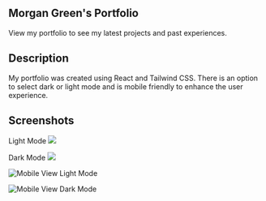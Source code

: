 ## Morgan Green's Portfolio

View my portfolio to see my latest projects and past experiences.

## Description
My portfolio was created using React and Tailwind CSS. There is an option to select dark or light mode and is mobile friendly to enhance the user experience.

## Screenshots

Light Mode
![](../portfolio/src/assets/mainpagelightmode.png)

Dark Mode
![](../portfolio/src/assets/mainpagedarkmode.png)

![Mobile View Light Mode](../../../Desktop/Screen%20Shot%202023-01-12%20at%2011.45.37%20AM.png)

![Mobile View Dark Mode](../../../Desktop/Screen%20Shot%202023-01-12%20at%2011.45.51%20AM.png)